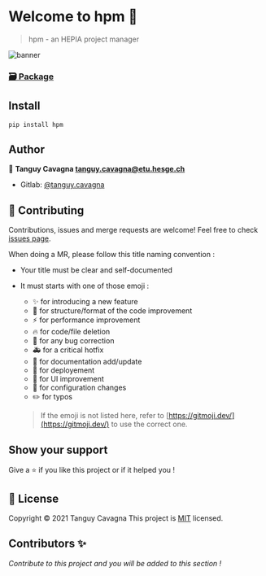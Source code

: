# Welcome to **hpm** 👋

> hpm - an HEPIA project manager

![banner](https://i.imgur.com/GAMyEle.png)

### [🗃️ Package](https://pypi.org/project/hpm)

## Install

```
pip install hpm
```

## Author

👤 **Tanguy Cavagna <tanguy.cavagna@etu.hesge.ch>**
- Gitlab: [@tanguy.cavagna](https://gitedu.hesge.ch/tanguy.cavagna)

## 🤝 Contributing

Contributions, issues and merge requests are welcome!
Feel free to check [issues page](https://gitedu.hesge.ch/tanguy.cavagna/hpm/-/issues).

When doing a MR, please follow this title naming convention :

- Your title must be clear and self-documented
- It must starts with one of those emoji :
  - ✨ for introducing a new feature
  - 🎨 for structure/format of the code improvement
  - ⚡ for performance improvement
  - 🔥 for code/file deletion
  - 🐛 for any bug correction
  - 🚑 for a critical hotfix
  - 📝 for documentation add/update
  - 🚀 for deployement
  - 💄 for UI improvement
  - 🔧 for configuration changes
  - ✏️ for typos
  
  > If the emoji is not listed here, refer to [https://gitmoji.dev/](https://gitmoji.dev/) to use the correct one.

## Show your support

Give a ⭐ if you like this project or if it helped you !

## 📝 License

Copyright © 2021 Tanguy Cavagna
This project is [MIT](https://gitedu.hesge.ch/tanguy.cavagna/hpm/-/blob/master/LICENSE) licensed.

## Contributors ✨ 

_Contribute to this project and you will be added to this section !_
